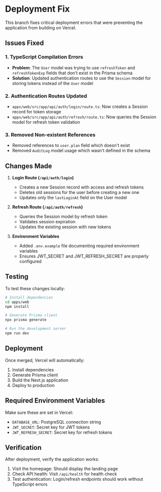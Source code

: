 # Deployment Fix

This branch fixes critical deployment errors that were preventing the application from building on Vercel.

## Issues Fixed

### 1. TypeScript Compilation Errors
- **Problem**: The `User` model was trying to use `refreshToken` and `refreshTokenExp` fields that don't exist in the Prisma schema
- **Solution**: Updated authentication routes to use the `Session` model for storing tokens instead of the `User` model

### 2. Authentication Routes Updated
- `apps/web/src/app/api/auth/login/route.ts`: Now creates a Session record for token storage
- `apps/web/src/app/api/auth/refresh/route.ts`: Now queries the Session model for refresh token validation

### 3. Removed Non-existent References
- Removed references to `user.plan` field which doesn't exist
- Removed `AuditLog` model usage which wasn't defined in the schema

## Changes Made

1. **Login Route (`/api/auth/login`)**
   - Creates a new Session record with access and refresh tokens
   - Deletes old sessions for the user before creating a new one
   - Updates only the `lastLoginAt` field on the User model

2. **Refresh Route (`/api/auth/refresh`)**
   - Queries the Session model by refresh token
   - Validates session expiration
   - Updates the existing session with new tokens

3. **Environment Variables**
   - Added `.env.example` file documenting required environment variables
   - Ensures JWT_SECRET and JWT_REFRESH_SECRET are properly configured

## Testing

To test these changes locally:

```bash
# Install dependencies
cd apps/web
npm install

# Generate Prisma client
npx prisma generate

# Run the development server
npm run dev
```

## Deployment

Once merged, Vercel will automatically:
1. Install dependencies
2. Generate Prisma client
3. Build the Next.js application
4. Deploy to production

## Required Environment Variables

Make sure these are set in Vercel:

- `DATABASE_URL`: PostgreSQL connection string
- `JWT_SECRET`: Secret key for JWT tokens
- `JWT_REFRESH_SECRET`: Secret key for refresh tokens

## Verification

After deployment, verify the application works:
1. Visit the homepage: Should display the landing page
2. Check API health: Visit `/api/health` for health check
3. Test authentication: Login/refresh endpoints should work without TypeScript errors
